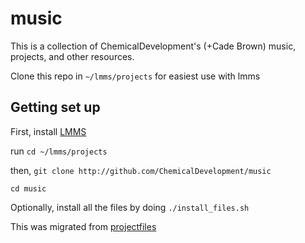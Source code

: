 # music

This is a collection of ChemicalDevelopment's (+Cade Brown) music, projects, and other resources.

Clone this repo in `~/lmms/projects` for easiest use with lmms

## Getting set up



First, install [LMMS](http://lmms.io)

run `cd ~/lmms/projects`

then, `git clone http://github.com/ChemicalDevelopment/music`

`cd music`

Optionally, install all the files by doing `./install_files.sh`



This was migrated from [projectfiles](http://github.com/cadebrown/projectfiles)


